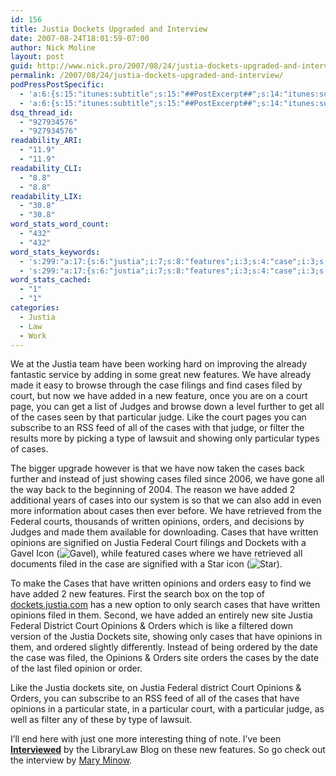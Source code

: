 ```yaml
---
id: 156
title: Justia Dockets Upgraded and Interview
date: 2007-08-24T18:01:59-07:00
author: Nick Moline
layout: post
guid: http://www.nick.pro/2007/08/24/justia-dockets-upgraded-and-interview/
permalink: /2007/08/24/justia-dockets-upgraded-and-interview/
podPressPostSpecific:
  - 'a:6:{s:15:"itunes:subtitle";s:15:"##PostExcerpt##";s:14:"itunes:summary";s:15:"##PostExcerpt##";s:15:"itunes:keywords";s:17:"##WordPressCats##";s:13:"itunes:author";s:10:"##Global##";s:15:"itunes:explicit";s:7:"Default";s:12:"itunes:block";s:7:"Default";}'
  - 'a:6:{s:15:"itunes:subtitle";s:15:"##PostExcerpt##";s:14:"itunes:summary";s:15:"##PostExcerpt##";s:15:"itunes:keywords";s:17:"##WordPressCats##";s:13:"itunes:author";s:10:"##Global##";s:15:"itunes:explicit";s:7:"Default";s:12:"itunes:block";s:7:"Default";}'
dsq_thread_id:
  - "927934576"
  - "927934576"
readability_ARI:
  - "11.9"
  - "11.9"
readability_CLI:
  - "8.8"
  - "8.8"
readability_LIX:
  - "30.8"
  - "30.8"
word_stats_word_count:
  - "432"
  - "432"
word_stats_keywords:
  - 's:299:"a:17:{s:6:"justia";i:7;s:8:"features";i:3;s:4:"case";i:3;s:5:"cases";i:15;s:5:"filed";i:6;s:5:"court";i:7;s:5:"added";i:4;s:10:"particular";i:5;s:5:"judge";i:3;s:4:"like";i:3;s:7:"showing";i:3;s:7:"federal";i:4;s:7:"written";i:4;s:8:"opinions";i:9;s:6:"orders";i:6;s:7:"dockets";i:4;s:4:"site";i:4;}";'
  - 's:299:"a:17:{s:6:"justia";i:7;s:8:"features";i:3;s:4:"case";i:3;s:5:"cases";i:15;s:5:"filed";i:6;s:5:"court";i:7;s:5:"added";i:4;s:10:"particular";i:5;s:5:"judge";i:3;s:4:"like";i:3;s:7:"showing";i:3;s:7:"federal";i:4;s:7:"written";i:4;s:8:"opinions";i:9;s:6:"orders";i:6;s:7:"dockets";i:4;s:4:"site";i:4;}";'
word_stats_cached:
  - "1"
  - "1"
categories:
  - Justia
  - Law
  - Work
---
```

We at the Justia team have been working hard on improving the already fantastic service by adding in some great new features. We have already made it easy to browse through the case filings and find cases filed by court, but now we have added in a new feature, once you are on a court page, you can get a list of Judges and browse down a level further to get all of the cases seen by that particular judge. Like the court pages you can subscribe to an RSS feed of all of the cases with that judge, or filter the results more by picking a type of lawsuit and showing only particular types of cases.

The bigger upgrade however is that we have now taken the cases back further and instead of just showing cases filed since 2006, we have gone all the way back to the beginning of 2004. The reason we have added 2 additional years of cases into our system is so that we can also add in even more information about cases then ever before. We have retrieved from the Federal courts, thousands of written opinions, orders, and decisions by Judges and made them available for downloading. Cases that have written opinions are signified on Justia Federal Court filings and Dockets with a Gavel Icon (<img src="https://i0.wp.com/dockets.justia.com/bundles/docketsbrowsing/images/gavel.png?w=760&#038;ssl=1" alt="Gavel" data-recalc-dims="1" />), while featured cases where we have retrieved all documents filed in the case are signified with a Star icon (<img src="https://i2.wp.com/static.justia.com/images/icons/star.png?w=760&#038;ssl=1" alt="Star" data-recalc-dims="1" />).  
<!--more-->

  
To make the Cases that have written opinions and orders easy to find we have added 2 new features. First the search box on the top of [dockets.justia.com](http://dockets.justia.com/) has a new option to only search cases that have written opinions filed in them. Second, we have added an entirely new site Justia Federal District Court Opinions & Orders which is like a filtered down version of the Justia Dockets site, showing only cases that have opinions in them, and ordered slightly differently. Instead of being ordered by the date the case was filed, the Opinions & Orders site orders the cases by the date of the last filed opinion or order.

Like the Justia dockets site, on Justia Federal district Court Opinions & Orders, you can subscribe to an RSS feed of all of the cases that have opinions in a particular state, in a particular court, with a particular judge, as well as filter any of these by type of lawsuit.

I&#8217;ll end here with just one more interesting thing of note. I&#8217;ve been [**Interviewed**](http://blog.librarylaw.com/librarylaw/2007/08/working-at-just.html) by the LibraryLaw Blog on these new features. So go check out the interview by [Mary Minow](http://blog.librarylaw.com/librarylaw/2007/08/working-at-just.html).
